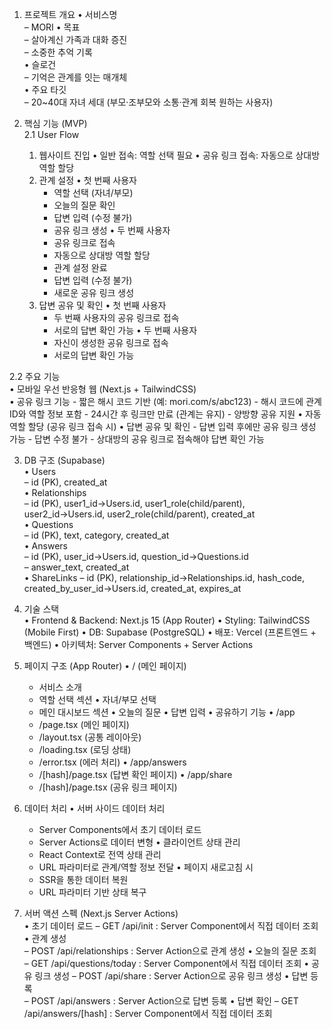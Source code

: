 1. 프로젝트 개요 
  • 서비스명  
    – MORI
  • 목표  
    – 살아계신 가족과 대화 증진  
    – 소중한 추억 기록  
  • 슬로건  
    – 기억은 관계를 잇는 매개체  
  • 주요 타깃  
    – 20~40대 자녀 세대 (부모·조부모와 소통·관계 회복 원하는 사용자)  

2. 핵심 기능 (MVP)  
  2.1 User Flow  
    1. 웹사이트 진입
       • 일반 접속: 역할 선택 필요
       • 공유 링크 접속: 자동으로 상대방 역할 할당
    2. 관계 설정
       • 첫 번째 사용자
         - 역할 선택 (자녀/부모)
         - 오늘의 질문 확인
         - 답변 입력 (수정 불가)
         - 공유 링크 생성
       • 두 번째 사용자
         - 공유 링크로 접속
         - 자동으로 상대방 역할 할당
         - 관계 설정 완료
         - 답변 입력 (수정 불가)
         - 새로운 공유 링크 생성
    3. 답변 공유 및 확인
       • 첫 번째 사용자
         - 두 번째 사용자의 공유 링크로 접속
         - 서로의 답변 확인 가능
       • 두 번째 사용자
         - 자신이 생성한 공유 링크로 접속
         - 서로의 답변 확인 가능

  2.2 주요 기능  
    • 모바일 우선 반응형 웹 (Next.js + TailwindCSS)  
    • 공유 링크 기능
      - 짧은 해시 코드 기반 (예: mori.com/s/abc123)
      - 해시 코드에 관계 ID와 역할 정보 포함
      - 24시간 후 링크만 만료 (관계는 유지)
      - 양방향 공유 지원
    • 자동 역할 할당 (공유 링크 접속 시)
    • 답변 공유 및 확인
      - 답변 입력 후에만 공유 링크 생성 가능
      - 답변 수정 불가
      - 상대방의 공유 링크로 접속해야 답변 확인 가능

3. DB 구조 (Supabase)  
  • Users  
    – id (PK), created_at  
  • Relationships  
    – id (PK), user1_id→Users.id, user1_role(child/parent), user2_id→Users.id, user2_role(child/parent), created_at  
  • Questions  
    – id (PK), text, category, created_at  
  • Answers  
    – id (PK), user_id→Users.id, question_id→Questions.id  
    – answer_text, created_at  
  • ShareLinks
    – id (PK), relationship_id→Relationships.id, hash_code, created_by_user_id→Users.id, created_at, expires_at

4. 기술 스택  
  • Frontend & Backend: Next.js 15 (App Router)
  • Styling: TailwindCSS (Mobile First)
  • DB: Supabase (PostgreSQL)
  • 배포: Vercel (프론트엔드 + 백엔드)
  • 아키텍처: Server Components + Server Actions

5. 페이지 구조 (App Router)
  • / (메인 페이지)
    - 서비스 소개
    - 역할 선택 섹션
      • 자녀/부모 선택
    - 메인 대시보드 섹션
      • 오늘의 질문
      • 답변 입력
      • 공유하기 기능
  • /app
    - /page.tsx (메인 페이지)
    - /layout.tsx (공통 레이아웃)
    - /loading.tsx (로딩 상태)
    - /error.tsx (에러 처리)
  • /app/answers
    - /[hash]/page.tsx (답변 확인 페이지)
  • /app/share
    - /[hash]/page.tsx (공유 링크 페이지)

6. 데이터 처리
  • 서버 사이드 데이터 처리
    - Server Components에서 초기 데이터 로드
    - Server Actions로 데이터 변형
  • 클라이언트 상태 관리
    - React Context로 전역 상태 관리
    - URL 파라미터로 관계/역할 정보 전달
  • 페이지 새로고침 시
    - SSR을 통한 데이터 복원
    - URL 파라미터 기반 상태 복구

7. 서버 액션 스펙 (Next.js Server Actions)  
  • 초기 데이터 로드
    – GET    /api/init           : Server Component에서 직접 데이터 조회
  • 관계 생성  
    – POST   /api/relationships  : Server Action으로 관계 생성
  • 오늘의 질문 조회  
    – GET    /api/questions/today : Server Component에서 직접 데이터 조회
  • 공유 링크 생성
    – POST   /api/share         : Server Action으로 공유 링크 생성
  • 답변 등록  
    – POST   /api/answers       : Server Action으로 답변 등록
  • 답변 확인
    – GET    /api/answers/[hash] : Server Component에서 직접 데이터 조회

